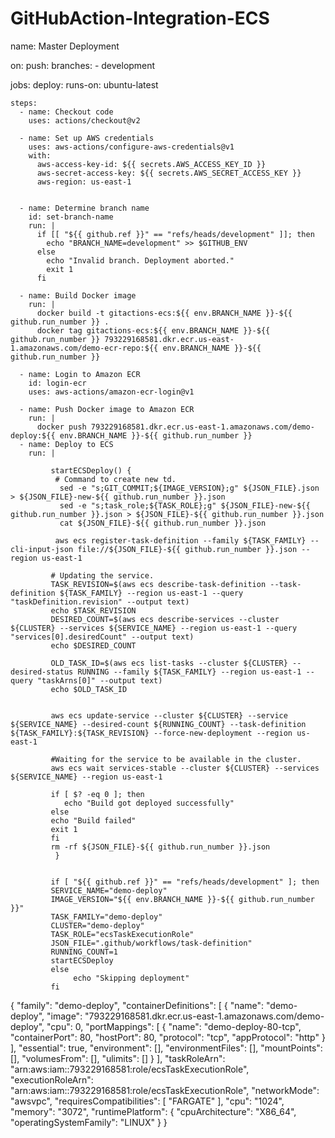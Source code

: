 # GitHubAction-Integration-ECS



name: Master Deployment

on:
  push:
    branches:
      - development

jobs:
  deploy:
    runs-on: ubuntu-latest

    steps:
      - name: Checkout code
        uses: actions/checkout@v2

      - name: Set up AWS credentials
        uses: aws-actions/configure-aws-credentials@v1
        with:
          aws-access-key-id: ${{ secrets.AWS_ACCESS_KEY_ID }}
          aws-secret-access-key: ${{ secrets.AWS_SECRET_ACCESS_KEY }}
          aws-region: us-east-1
         
         
      - name: Determine branch name
        id: set-branch-name
        run: |
          if [[ "${{ github.ref }}" == "refs/heads/development" ]]; then
            echo "BRANCH_NAME=development" >> $GITHUB_ENV
          else
            echo "Invalid branch. Deployment aborted."
            exit 1
          fi
         
      - name: Build Docker image
        run: |
          docker build -t gitactions-ecs:${{ env.BRANCH_NAME }}-${{ github.run_number }} .
          docker tag gitactions-ecs:${{ env.BRANCH_NAME }}-${{ github.run_number }} 793229168581.dkr.ecr.us-east-1.amazonaws.com/demo-ecr-repo:${{ env.BRANCH_NAME }}-${{ github.run_number }}

      - name: Login to Amazon ECR
        id: login-ecr
        uses: aws-actions/amazon-ecr-login@v1

      - name: Push Docker image to Amazon ECR
        run: |
          docker push 793229168581.dkr.ecr.us-east-1.amazonaws.com/demo-deploy:${{ env.BRANCH_NAME }}-${{ github.run_number }}
      - name: Deploy to ECS
        run: |
             
             startECSDeploy() {
              # Command to create new td.
               sed -e "s;GIT_COMMIT;${IMAGE_VERSION};g" ${JSON_FILE}.json > ${JSON_FILE}-new-${{ github.run_number }}.json
               sed -e "s;task_role;${TASK_ROLE};g" ${JSON_FILE}-new-${{ github.run_number }}.json > ${JSON_FILE}-${{ github.run_number }}.json
               cat ${JSON_FILE}-${{ github.run_number }}.json

              aws ecs register-task-definition --family ${TASK_FAMILY} --cli-input-json file://${JSON_FILE}-${{ github.run_number }}.json --region us-east-1

             # Updating the service.
             TASK_REVISION=$(aws ecs describe-task-definition --task-definition ${TASK_FAMILY} --region us-east-1 --query "taskDefinition.revision" --output text)
             echo $TASK_REVISION
             DESIRED_COUNT=$(aws ecs describe-services --cluster ${CLUSTER} --services ${SERVICE_NAME} --region us-east-1 --query "services[0].desiredCount" --output text)
             echo $DESIRED_COUNT

             OLD_TASK_ID=$(aws ecs list-tasks --cluster ${CLUSTER} --desired-status RUNNING --family ${TASK_FAMILY} --region us-east-1 --query "taskArns[0]" --output text)
             echo $OLD_TASK_ID
            

             aws ecs update-service --cluster ${CLUSTER} --service ${SERVICE_NAME} --desired-count ${RUNNING_COUNT} --task-definition ${TASK_FAMILY}:${TASK_REVISION} --force-new-deployment --region us-east-1

             #Waiting for the service to be available in the cluster.
             aws ecs wait services-stable --cluster ${CLUSTER} --services ${SERVICE_NAME} --region us-east-1

             if [ $? -eq 0 ]; then
                echo "Build got deployed successfully"
             else
             echo "Build failed"
             exit 1
             fi
             rm -rf ${JSON_FILE}-${{ github.run_number }}.json
              }


             if [ "${{ github.ref }}" == "refs/heads/development" ]; then
             SERVICE_NAME="demo-deploy"
             IMAGE_VERSION="${{ env.BRANCH_NAME }}-${{ github.run_number }}"
             TASK_FAMILY="demo-deploy"
             CLUSTER="demo-deploy"
             TASK_ROLE="ecsTaskExecutionRole"
             JSON_FILE=".github/workflows/task-definition"
             RUNNING_COUNT=1
             startECSDeploy
             else
                  echo "Skipping deployment"
             fi





















{
    "family": "demo-deploy",
    "containerDefinitions": [
        {
            "name": "demo-deploy",
            "image": "793229168581.dkr.ecr.us-east-1.amazonaws.com/demo-deploy",
            "cpu": 0,
            "portMappings": [
                {
                    "name": "demo-deploy-80-tcp",
                    "containerPort": 80,
                    "hostPort": 80,
                    "protocol": "tcp",
                    "appProtocol": "http"
                }
            ],
            "essential": true,
            "environment": [],
            "environmentFiles": [],
            "mountPoints": [],
            "volumesFrom": [],
            "ulimits": []
        }
    ],
    "taskRoleArn": "arn:aws:iam::793229168581:role/ecsTaskExecutionRole",
    "executionRoleArn": "arn:aws:iam::793229168581:role/ecsTaskExecutionRole",
    "networkMode": "awsvpc",
    "requiresCompatibilities": [
        "FARGATE"
    ],
    "cpu": "1024",
    "memory": "3072",
    "runtimePlatform": {
        "cpuArchitecture": "X86_64",
        "operatingSystemFamily": "LINUX"
    }
}